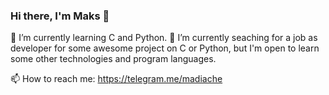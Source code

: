 ### Hi there, I'm Maks 👋

🌱 I’m currently learning C and Python.
🔭 I’m currently seaching for a job as developer for some awesome project on C or Python, but I'm open to learn some other technologies and program languages.

📫 How to reach me: 
                    https://telegram.me/madiache

<!--
**made-to-be-land/made-to-be-land** is a ✨ _special_ ✨ repository because its `README.md` (this file) appears on your GitHub profile.

Here are some ideas to get you started:

- 🔭 I’m currently working on ...
- 🌱 I’m currently learning ...
- 👯 I’m looking to collaborate on ...
- 🤔 I’m looking for help with ...
- 💬 Ask me about ...
- 📫 How to reach me: ...
- 😄 Pronouns: ...
- ⚡ Fun fact: ...
-->
